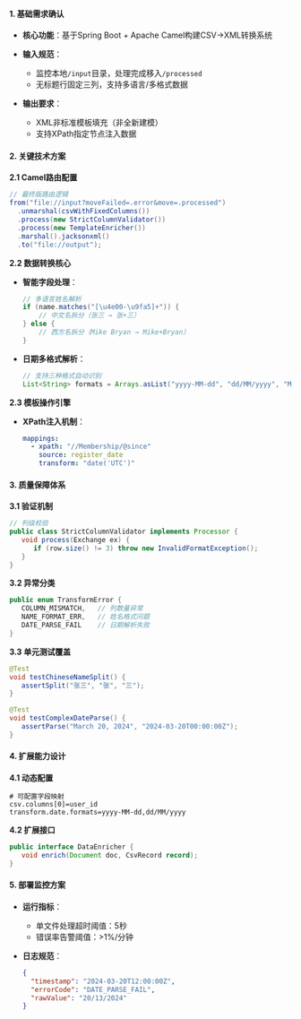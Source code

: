 #### **1. 基础需求确认**
- **核心功能**：基于Spring Boot + Apache Camel构建CSV→XML转换系统
- **输入规范**：
  - 监控本地`/input`目录，处理完成移入`/processed`
  - 无标题行固定三列，支持多语言/多格式数据

- **输出要求**：
  - XML非标准模板填充（非全新建模）
  - 支持XPath指定节点注入数据

#### **2. 关键技术方案**
**2.1 Camel路由配置**
```java
// 最终版路由逻辑
from("file://input?moveFailed=.error&move=.processed")
  .unmarshal(csvWithFixedColumns())
  .process(new StrictColumnValidator())
  .process(new TemplateEnricher())
  .marshal().jacksonxml()
  .to("file://output");
```

**2.2 数据转换核心**
- **智能字段处理**：
  ```java
  // 多语言姓名解析
  if (name.matches("[\u4e00-\u9fa5]+")) {
      // 中文名拆分（张三 → 张+三）
  } else {  
      // 西方名拆分（Mike Bryan → Mike+Bryan）
  }
  ```

- **日期多格式解析**：
  ```java
  // 支持三种格式自动识别
  List<String> formats = Arrays.asList("yyyy-MM-dd", "dd/MM/yyyy", "MMM dd, yyyy");
  ```

**2.3 模板操作引擎**
- **XPath注入机制**：
  ```yaml
  mappings:
    - xpath: "//Membership/@since"
      source: register_date
      transform: "date('UTC')"
  ```

#### **3. 质量保障体系**
**3.1 验证机制**
```java
// 列级校验
public class StrictColumnValidator implements Processor {
   void process(Exchange ex) {
      if (row.size() != 3) throw new InvalidFormatException();
   }
}
```

**3.2 异常分类**
```java
public enum TransformError {
   COLUMN_MISMATCH,   // 列数量异常
   NAME_FORMAT_ERR,   // 姓名格式问题
   DATE_PARSE_FAIL    // 日期解析失败
}
```

**3.3 单元测试覆盖**
```java
@Test
void testChineseNameSplit() {
   assertSplit("张三", "张", "三");
}

@Test
void testComplexDateParse() {
   assertParse("March 20, 2024", "2024-03-20T00:00:00Z");
}
```

#### **4. 扩展能力设计**
**4.1 动态配置**
```properties
# 可配置字段映射
csv.columns[0]=user_id
transform.date.formats=yyyy-MM-dd,dd/MM/yyyy
```

**4.2 扩展接口**
```java
public interface DataEnricher {
   void enrich(Document doc, CsvRecord record);
}
```

#### **5. 部署监控方案**
- **运行指标**：
  - 单文件处理超时阈值：5秒
  - 错误率告警阈值：>1%/分钟

- **日志规范**：
  ```json
  {
    "timestamp": "2024-03-20T12:00:00Z",
    "errorCode": "DATE_PARSE_FAIL",
    "rawValue": "20/13/2024" 
  }
  ```
